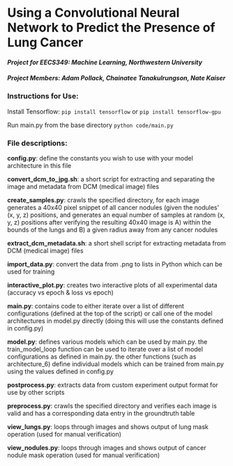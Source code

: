 **Using a Convolutional Neural Network to Predict the Presence of Lung Cancer**
==============
#### *Project for EECS349: Machine Learning, Northwestern University*
#### *Project Members: Adam Pollack, Chainatee Tanakulrungson, Nate Kaiser*

### Instructions for Use:
Install Tensorflow:
`pip install tensorflow` or `pip install tensorflow-gpu`

Run main.py from the base directory
`python code/main.py`

### File descriptions:
**config.py**: define the constants you wish to use with your model architecture in this file

**convert_dcm_to_jpg.sh**: a short script for extracting and separating the image and metadata from DCM (medical image) files

**create_samples.py**: crawls the specified directory, for each image generates a 40x40 pixel snippet of all cancer nodules (given the nodules' (x, y, z) positions, and generates an equal number of samples at random (x, y, z) positions after verifying the resulting 40x40 image is A) within the bounds of the lungs and B) a given radius away from any cancer nodules

**extract_dcm_metadata.sh**: a short shell script for extracting metadata from DCM (medical image) files

**import_data.py**: convert the data from .png to lists in Python which can be used for training

**interactive_plot.py**: creates two interactive plots of all experimental data (accuracy vs epoch & loss vs epoch)

**main.py**: contains code to either iterate over a list of different configurations (defined at the top of the script) or call one of the model architectures in model.py directly (doing this will use the constants defined in config.py)

**model.py**: defines various models which can be used by main.py. the train\_model\_loop function can be used to iterate over a list of model configurations as defined in main.py. the other functions (such as architecture\_6) define individual models which can be trained from main.py using the values defined in config.py 

**postprocess.py**: extracts data from custom experiment output format for use by other scripts

**preprocess.py**: crawls the specified directory and verifies each image is valid and has a corresponding data entry in the groundtruth table

**view_lungs.py**: loops through images and shows output of lung mask operation (used for manual verification)

**view_nodules.py**: loops through images and shows output of cancer nodule mask operation (used for manual verification)
